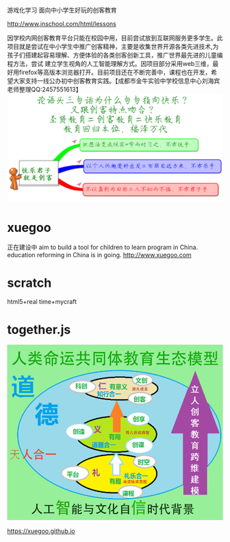 
游戏化学习 面向中小学生好玩的创客教育

http://www.jnschool.com/html/lessons

因学校内网创客教育平台只能在校园中用，目前尝试放到互联网服务更多学生。此项目就是尝试在中小学生中推广创客精神，主要是收集世界开源各类先进技术,为孩子们搭建起容易理解、方便体验的各类创客创新工具，推广世界最先进的儿童编程方法，尝试 建立学生视角的人工智能理解方式。因项目部分采用web三维，最好用firefox等高版本浏览器打开。目前项目还在不断完善中，课程也在开发，希望大家支持一线公办初中创客教育实践。【成都市金牛实验中学校信息中心刘海宾老师整理QQ:2457551613】
![中国特色创客教育](maker.png)
# xuegoo
正在建设中
aim to build a tool for children to learn program in China.
education reforming in China is in going.
http://www.xuegoo.com 
# scratch 
html5+real time+mycraft
# together.js
![立人创客教育模型探索](model.png)


https://xuegoo.github.io
